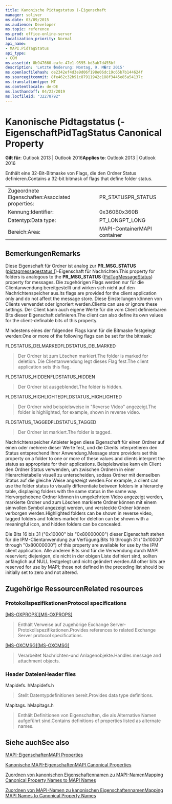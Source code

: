 ```yaml
---
title: Kanonische Pidtagstatus (-Eigenschaft
manager: soliver
ms.date: 03/09/2015
ms.audience: Developer
ms.topic: reference
ms.prod: office-online-server
localization_priority: Normal
api_name:
- MAPI.PidTagStatus
api_type:
- COM
ms.assetid: 8b947660-eafe-47e1-9595-bd3ab7d455bf
description: 'Letzte �nderung: Montag, 9. M�rz 2015'
ms.openlocfilehash: de2342ef4d3e9d06f198e06dc19c65b7b144624f
ms.sourcegitcommit: 8fe462c32b91c87911942c188f3445e85a54137c
ms.translationtype: MT
ms.contentlocale: de-DE
ms.lasthandoff: 04/23/2019
ms.locfileid: "32278792"
---
```

# <a name="pidtagstatus-canonical-property"></a><span data-ttu-id="dcbc1-103">Kanonische Pidtagstatus (-Eigenschaft</span><span class="sxs-lookup"><span data-stu-id="dcbc1-103">PidTagStatus Canonical Property</span></span>

  
  
<span data-ttu-id="dcbc1-104">**Gilt für**: Outlook 2013 | Outlook 2016</span><span class="sxs-lookup"><span data-stu-id="dcbc1-104">**Applies to**: Outlook 2013 | Outlook 2016</span></span> 
  
<span data-ttu-id="dcbc1-105">Enthält eine 32-Bit-Bitmaske von Flags, die den Ordner Status definieren.</span><span class="sxs-lookup"><span data-stu-id="dcbc1-105">Contains a 32-bit bitmask of flags that define folder status.</span></span>
  
|||
|:-----|:-----|
|<span data-ttu-id="dcbc1-106">Zugeordnete Eigenschaften:</span><span class="sxs-lookup"><span data-stu-id="dcbc1-106">Associated properties:</span></span>  <br/> |<span data-ttu-id="dcbc1-107">PR_STATUS</span><span class="sxs-lookup"><span data-stu-id="dcbc1-107">PR_STATUS</span></span>  <br/> |
|<span data-ttu-id="dcbc1-108">Kennung:</span><span class="sxs-lookup"><span data-stu-id="dcbc1-108">Identifier:</span></span>  <br/> |<span data-ttu-id="dcbc1-109">0x360B</span><span class="sxs-lookup"><span data-stu-id="dcbc1-109">0x360B</span></span>  <br/> |
|<span data-ttu-id="dcbc1-110">Datentyp:</span><span class="sxs-lookup"><span data-stu-id="dcbc1-110">Data type:</span></span>  <br/> |<span data-ttu-id="dcbc1-111">PT_LONG</span><span class="sxs-lookup"><span data-stu-id="dcbc1-111">PT_LONG</span></span>  <br/> |
|<span data-ttu-id="dcbc1-112">Bereich:</span><span class="sxs-lookup"><span data-stu-id="dcbc1-112">Area:</span></span>  <br/> |<span data-ttu-id="dcbc1-113">MAPI-Container</span><span class="sxs-lookup"><span data-stu-id="dcbc1-113">MAPI container</span></span>  <br/> |
   
## <a name="remarks"></a><span data-ttu-id="dcbc1-114">Bemerkungen</span><span class="sxs-lookup"><span data-stu-id="dcbc1-114">Remarks</span></span>

<span data-ttu-id="dcbc1-115">Diese Eigenschaft für Ordner ist analog zur **PR_MSG_STATUS** ([pidtagmessagestatus (](pidtagmessagestatus-canonical-property.md))-Eigenschaft für Nachrichten.</span><span class="sxs-lookup"><span data-stu-id="dcbc1-115">This property for folders is analogous to the **PR_MSG_STATUS** ([PidTagMessageStatus](pidtagmessagestatus-canonical-property.md)) property for messages.</span></span> <span data-ttu-id="dcbc1-116">Die zugehörigen Flags werden nur für die Clientanwendung bereitgestellt und wirken sich nicht auf den Nachrichtenspeicher aus.</span><span class="sxs-lookup"><span data-stu-id="dcbc1-116">Its flags are provided for the client application only and do not affect the message store.</span></span> <span data-ttu-id="dcbc1-117">Diese Einstellungen können von Clients verwendet oder ignoriert werden.</span><span class="sxs-lookup"><span data-stu-id="dcbc1-117">Clients can use or ignore these settings.</span></span> <span data-ttu-id="dcbc1-118">Der Client kann auch eigene Werte für die vom Client definierbaren Bits dieser Eigenschaft definieren.</span><span class="sxs-lookup"><span data-stu-id="dcbc1-118">The client can also define its own values for the client-definable bits of this property.</span></span>
  
<span data-ttu-id="dcbc1-119">Mindestens eines der folgenden Flags kann für die Bitmaske festgelegt werden:</span><span class="sxs-lookup"><span data-stu-id="dcbc1-119">One or more of the following flags can be set for the bitmask:</span></span>
  
<span data-ttu-id="dcbc1-120">FLDSTATUS_DELMARKED</span><span class="sxs-lookup"><span data-stu-id="dcbc1-120">FLDSTATUS_DELMARKED</span></span> 
  
> <span data-ttu-id="dcbc1-121">Der Ordner ist zum Löschen markiert.</span><span class="sxs-lookup"><span data-stu-id="dcbc1-121">The folder is marked for deletion.</span></span> <span data-ttu-id="dcbc1-122">Die Clientanwendung legt dieses Flag fest.</span><span class="sxs-lookup"><span data-stu-id="dcbc1-122">The client application sets this flag.</span></span>
    
<span data-ttu-id="dcbc1-123">FLDSTATUS_HIDDEN</span><span class="sxs-lookup"><span data-stu-id="dcbc1-123">FLDSTATUS_HIDDEN</span></span> 
  
> <span data-ttu-id="dcbc1-124">Der Ordner ist ausgeblendet.</span><span class="sxs-lookup"><span data-stu-id="dcbc1-124">The folder is hidden.</span></span>
    
<span data-ttu-id="dcbc1-125">FLDSTATUS_HIGHLIGHTED</span><span class="sxs-lookup"><span data-stu-id="dcbc1-125">FLDSTATUS_HIGHLIGHTED</span></span> 
  
> <span data-ttu-id="dcbc1-126">Der Ordner wird beispielsweise in "Reverse Video" angezeigt.</span><span class="sxs-lookup"><span data-stu-id="dcbc1-126">The folder is highlighted, for example, shown in reverse video.</span></span>
    
<span data-ttu-id="dcbc1-127">FLDSTATUS_TAGGED</span><span class="sxs-lookup"><span data-stu-id="dcbc1-127">FLDSTATUS_TAGGED</span></span> 
  
> <span data-ttu-id="dcbc1-128">Der Ordner ist markiert.</span><span class="sxs-lookup"><span data-stu-id="dcbc1-128">The folder is tagged.</span></span>
    
<span data-ttu-id="dcbc1-129">Nachrichtenspeicher Anbieter legen diese Eigenschaft für einen Ordner auf einen oder mehrere dieser Werte fest, und die Clients interpretieren den Status entsprechend Ihrer Anwendung.</span><span class="sxs-lookup"><span data-stu-id="dcbc1-129">Message store providers set this property on a folder to one or more of these values and clients interpret the status as appropriate for their applications.</span></span> <span data-ttu-id="dcbc1-130">Beispielsweise kann ein Client den Ordner Status verwenden, um zwischen Ordnern in einer Hierarchietabelle visuell zu unterscheiden, sodass Ordner mit demselben Status auf die gleiche Weise angezeigt werden.</span><span class="sxs-lookup"><span data-stu-id="dcbc1-130">For example, a client can use the folder status to visually differentiate between folders in a hierarchy table, displaying folders with the same status in the same way.</span></span> <span data-ttu-id="dcbc1-131">Hervorgehobene Ordner können in umgekehrtem Video angezeigt werden, markierte Ordner und zum Löschen markierte Ordner können mit einem sinnvollen Symbol angezeigt werden, und versteckte Ordner können verborgen werden.</span><span class="sxs-lookup"><span data-stu-id="dcbc1-131">Highlighted folders can be shown in reverse video, tagged folders and folders marked for deletion can be shown with a meaningful icon, and hidden folders can be concealed.</span></span>
  
<span data-ttu-id="dcbc1-132">Die Bits 16 bis 31 ("0x10000" bis "0x80000000") dieser Eigenschaft stehen für die IPM-Clientanwendung zur Verfügung.</span><span class="sxs-lookup"><span data-stu-id="dcbc1-132">Bits 16 through 31 ("0x10000" through "0x80000000") of this property are available for use by the IPM client application.</span></span> <span data-ttu-id="dcbc1-133">Alle anderen Bits sind für die Verwendung durch MAPI reserviert; diejenigen, die nicht in der obigen Liste definiert sind, sollten anfänglich auf NULL festgelegt und nicht geändert werden.</span><span class="sxs-lookup"><span data-stu-id="dcbc1-133">All other bits are reserved for use by MAPI; those not defined in the preceding list should be initially set to zero and not altered.</span></span>
  
## <a name="related-resources"></a><span data-ttu-id="dcbc1-134">Zugehörige Ressourcen</span><span class="sxs-lookup"><span data-stu-id="dcbc1-134">Related resources</span></span>

### <a name="protocol-specifications"></a><span data-ttu-id="dcbc1-135">Protokollspezifikationen</span><span class="sxs-lookup"><span data-stu-id="dcbc1-135">Protocol specifications</span></span>

<span data-ttu-id="dcbc1-136">[[MS-OXPROPS]](https://msdn.microsoft.com/library/f6ab1613-aefe-447d-a49c-18217230b148%28Office.15%29.aspx)</span><span class="sxs-lookup"><span data-stu-id="dcbc1-136">[[MS-OXPROPS]](https://msdn.microsoft.com/library/f6ab1613-aefe-447d-a49c-18217230b148%28Office.15%29.aspx)</span></span>
  
> <span data-ttu-id="dcbc1-137">Enthält Verweise auf zugehörige Exchange Server-Protokollspezifikationen.</span><span class="sxs-lookup"><span data-stu-id="dcbc1-137">Provides references to related Exchange Server protocol specifications.</span></span>
    
<span data-ttu-id="dcbc1-138">[[MS-OXCMSG]](https://msdn.microsoft.com/library/7fd7ec40-deec-4c06-9493-1bc06b349682%28Office.15%29.aspx)</span><span class="sxs-lookup"><span data-stu-id="dcbc1-138">[[MS-OXCMSG]](https://msdn.microsoft.com/library/7fd7ec40-deec-4c06-9493-1bc06b349682%28Office.15%29.aspx)</span></span>
  
> <span data-ttu-id="dcbc1-139">Verarbeitet Nachrichten-und Anlagenobjekte.</span><span class="sxs-lookup"><span data-stu-id="dcbc1-139">Handles message and attachment objects.</span></span>
    
### <a name="header-files"></a><span data-ttu-id="dcbc1-140">Header Dateien</span><span class="sxs-lookup"><span data-stu-id="dcbc1-140">Header files</span></span>

<span data-ttu-id="dcbc1-141">Mapidefs. h</span><span class="sxs-lookup"><span data-stu-id="dcbc1-141">Mapidefs.h</span></span>
  
> <span data-ttu-id="dcbc1-142">Stellt Datentypdefinitionen bereit.</span><span class="sxs-lookup"><span data-stu-id="dcbc1-142">Provides data type definitions.</span></span>
    
<span data-ttu-id="dcbc1-143">Mapitags. h</span><span class="sxs-lookup"><span data-stu-id="dcbc1-143">Mapitags.h</span></span>
  
> <span data-ttu-id="dcbc1-144">Enthält Definitionen von Eigenschaften, die als Alternative Namen aufgeführt sind.</span><span class="sxs-lookup"><span data-stu-id="dcbc1-144">Contains definitions of properties listed as alternate names.</span></span>
    
## <a name="see-also"></a><span data-ttu-id="dcbc1-145">Siehe auch</span><span class="sxs-lookup"><span data-stu-id="dcbc1-145">See also</span></span>



[<span data-ttu-id="dcbc1-146">MAPI-Eigenschaften</span><span class="sxs-lookup"><span data-stu-id="dcbc1-146">MAPI Properties</span></span>](mapi-properties.md)
  
[<span data-ttu-id="dcbc1-147">Kanonische MAPI-Eigenschaften</span><span class="sxs-lookup"><span data-stu-id="dcbc1-147">MAPI Canonical Properties</span></span>](mapi-canonical-properties.md)
  
[<span data-ttu-id="dcbc1-148">Zuordnen von kanonischen Eigenschaftennamen zu MAPI-Namen</span><span class="sxs-lookup"><span data-stu-id="dcbc1-148">Mapping Canonical Property Names to MAPI Names</span></span>](mapping-canonical-property-names-to-mapi-names.md)
  
[<span data-ttu-id="dcbc1-149">Zuordnen von MAPI-Namen zu kanonischen Eigenschaftennamen</span><span class="sxs-lookup"><span data-stu-id="dcbc1-149">Mapping MAPI Names to Canonical Property Names</span></span>](mapping-mapi-names-to-canonical-property-names.md)

